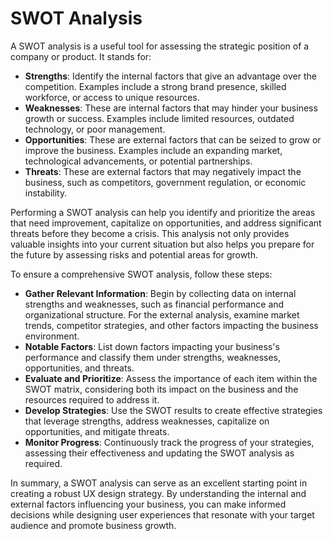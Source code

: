 # SWOT Analysis

A SWOT analysis is a useful tool for assessing the strategic position of a company or product. It stands for:

- **Strengths**: Identify the internal factors that give an advantage over the competition. Examples include a strong brand presence, skilled workforce, or access to unique resources.
- **Weaknesses**: These are internal factors that may hinder your business growth or success. Examples include limited resources, outdated technology, or poor management.
- **Opportunities**: These are external factors that can be seized to grow or improve the business. Examples include an expanding market, technological advancements, or potential partnerships.
- **Threats**: These are external factors that may negatively impact the business, such as competitors, government regulation, or economic instability.

Performing a SWOT analysis can help you identify and prioritize the areas that need improvement, capitalize on opportunities, and address significant threats before they become a crisis. This analysis not only provides valuable insights into your current situation but also helps you prepare for the future by assessing risks and potential areas for growth.

To ensure a comprehensive SWOT analysis, follow these steps:

- **Gather Relevant Information**: Begin by collecting data on internal strengths and weaknesses, such as financial performance and organizational structure. For the external analysis, examine market trends, competitor strategies, and other factors impacting the business environment.
- **Notable Factors**: List down factors impacting your business's performance and classify them under strengths, weaknesses, opportunities, and threats.
- **Evaluate and Prioritize**: Assess the importance of each item within the SWOT matrix, considering both its impact on the business and the resources required to address it.
- **Develop Strategies**: Use the SWOT results to create effective strategies that leverage strengths, address weaknesses, capitalize on opportunities, and mitigate threats.
- **Monitor Progress**: Continuously track the progress of your strategies, assessing their effectiveness and updating the SWOT analysis as required.

In summary, a SWOT analysis can serve as an excellent starting point in creating a robust UX design strategy. By understanding the internal and external factors influencing your business, you can make informed decisions while designing user experiences that resonate with your target audience and promote business growth.